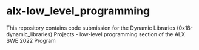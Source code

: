 # alx-low_level_programming
This repository contains code submission for the Dynamic Libraries (0x18-dynamic_libraries) Projects - low-level programming section of the ALX SWE 2022 Program



